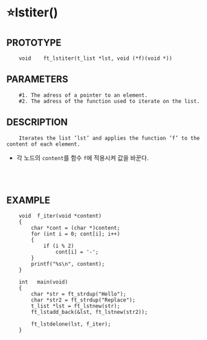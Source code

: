 ⭐lstiter()
===================

PROTOTYPE
----------
        void	ft_lstiter(t_list *lst, void (*f)(void *))


PARAMETERS
----------
        #1. The adress of a pointer to an element.
        #2. The adress of the function used to iterate on the list.
        

DESCRIPTION
-----------
        Iterates the list ’lst’ and applies the function ’f’ to the content of each element.
        

* 각 노드의 `content`를 함수 `f`에 적용시켜 값을 바꾼다. 
</br>
</br>


EXAMPLE
-----------
        void  f_iter(void *content)
        {
            char *cont = (char *)content;
            for (int i = 0; cont[i]; i++)
            {
                if (i % 2)
                    cont[i] = '-';
            }
            printf("%s\n", content);
        }
        
        int   main(void)
        {
            char *str = ft_strdup("Hello");
            char *str2 = ft_strdup("Replace");
            t_list *lst = ft_lstnew(str);
            ft_lstadd_back(&lst, ft_lstnew(str2));
            
            ft_lstdelone(lst, f_iter);
        }   
</br>
</br>
</br>
</br>
</br>
